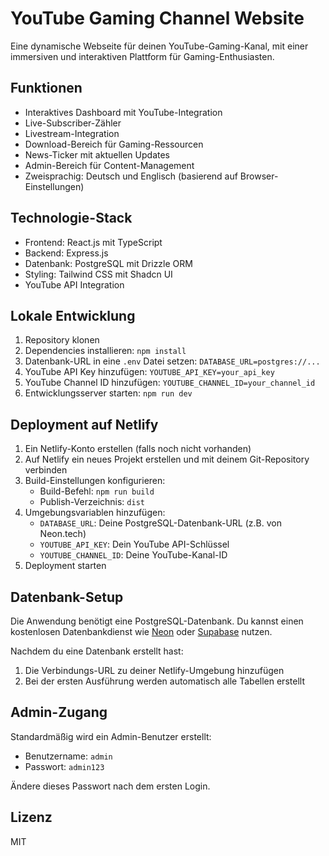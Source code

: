 # YouTube Gaming Channel Website

Eine dynamische Webseite für deinen YouTube-Gaming-Kanal, mit einer immersiven und interaktiven Plattform für Gaming-Enthusiasten.

## Funktionen

- Interaktives Dashboard mit YouTube-Integration
- Live-Subscriber-Zähler
- Livestream-Integration
- Download-Bereich für Gaming-Ressourcen
- News-Ticker mit aktuellen Updates
- Admin-Bereich für Content-Management
- Zweisprachig: Deutsch und Englisch (basierend auf Browser-Einstellungen)

## Technologie-Stack

- Frontend: React.js mit TypeScript
- Backend: Express.js
- Datenbank: PostgreSQL mit Drizzle ORM
- Styling: Tailwind CSS mit Shadcn UI
- YouTube API Integration

## Lokale Entwicklung

1. Repository klonen
2. Dependencies installieren: `npm install`
3. Datenbank-URL in eine `.env` Datei setzen: `DATABASE_URL=postgres://...`
4. YouTube API Key hinzufügen: `YOUTUBE_API_KEY=your_api_key`
5. YouTube Channel ID hinzufügen: `YOUTUBE_CHANNEL_ID=your_channel_id`
6. Entwicklungsserver starten: `npm run dev`

## Deployment auf Netlify

1. Ein Netlify-Konto erstellen (falls noch nicht vorhanden)
2. Auf Netlify ein neues Projekt erstellen und mit deinem Git-Repository verbinden
3. Build-Einstellungen konfigurieren:
   - Build-Befehl: `npm run build`
   - Publish-Verzeichnis: `dist`
4. Umgebungsvariablen hinzufügen:
   - `DATABASE_URL`: Deine PostgreSQL-Datenbank-URL (z.B. von Neon.tech)
   - `YOUTUBE_API_KEY`: Dein YouTube API-Schlüssel
   - `YOUTUBE_CHANNEL_ID`: Deine YouTube-Kanal-ID
5. Deployment starten

## Datenbank-Setup

Die Anwendung benötigt eine PostgreSQL-Datenbank. Du kannst einen kostenlosen Datenbankdienst wie [Neon](https://neon.tech) oder [Supabase](https://supabase.com) nutzen.

Nachdem du eine Datenbank erstellt hast:
1. Die Verbindungs-URL zu deiner Netlify-Umgebung hinzufügen
2. Bei der ersten Ausführung werden automatisch alle Tabellen erstellt

## Admin-Zugang

Standardmäßig wird ein Admin-Benutzer erstellt:
- Benutzername: `admin`
- Passwort: `admin123`

Ändere dieses Passwort nach dem ersten Login.

## Lizenz

MIT
